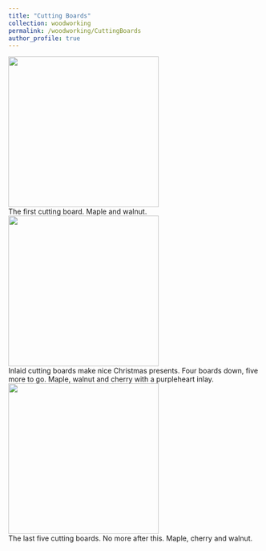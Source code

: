 ```yaml
---
title: "Cutting Boards"
collection: woodworking
permalink: /woodworking/CuttingBoards
author_profile: true
---
```


<div class="gallery">
  <a target="_blank" href="http://malachycampbell.github.io/images/MW.JPG">
    <img src="http://malachycampbell.github.io/images/MW.JPG" alt="" width="300">
  </a>
  <div class="desc">The first cutting board. Maple and walnut.</div>
</div>

<div class="gallery">
  <a target="_blank" href="http://malachycampbell.github.io/images/CMWP.JPG">
    <img src="http://malachycampbell.github.io/images/CMWP.JPG" alt="" width="300">
  </a>
  <div class="desc">Inlaid cutting boards make nice Christmas presents. Four boards down, five more to go. Maple, walnut and cherry with a purpleheart inlay.</div>
</div>

<div class="gallery">
  <a target="_blank" href="http://malachycampbell.github.io/images/CM.jpeg">
    <img src="http://malachycampbell.github.io/images/CM.jpeg" alt="" width="300">
  </a>
  <div class="desc">The last five cutting boards. No more after this. Maple, cherry and walnut.</div>
</div>
